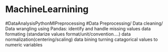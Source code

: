 # MachineLearnining
#DataAnalysisPythonMlPreprocessing
#Data Preprocessing/ Data cleaning/ Data wrangling
using Pandas:
identify and handle missing values
data formating (standarize values format/unit/convention....)
data normalization(centering/scaling)
data bining
turning catagorical values to numeric variables

